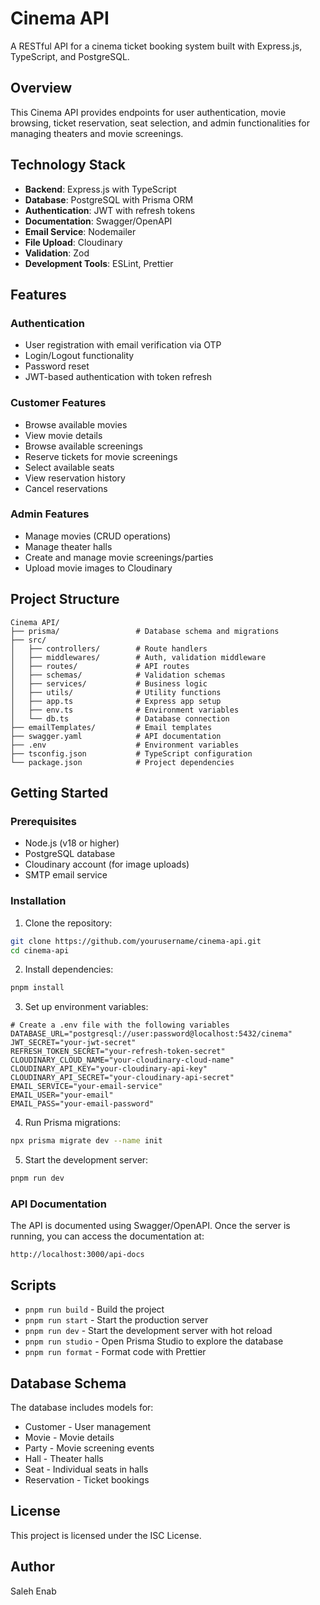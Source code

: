 # Cinema API

A RESTful API for a cinema ticket booking system built with Express.js, TypeScript, and PostgreSQL.

## Overview

This Cinema API provides endpoints for user authentication, movie browsing, ticket reservation, seat selection, and admin functionalities for managing theaters and movie screenings.

## Technology Stack

- **Backend**: Express.js with TypeScript
- **Database**: PostgreSQL with Prisma ORM
- **Authentication**: JWT with refresh tokens
- **Documentation**: Swagger/OpenAPI
- **Email Service**: Nodemailer
- **File Upload**: Cloudinary
- **Validation**: Zod
- **Development Tools**: ESLint, Prettier

## Features

### Authentication
- User registration with email verification via OTP
- Login/Logout functionality
- Password reset
- JWT-based authentication with token refresh

### Customer Features
- Browse available movies
- View movie details
- Browse available screenings
- Reserve tickets for movie screenings
- Select available seats
- View reservation history
- Cancel reservations

### Admin Features
- Manage movies (CRUD operations)
- Manage theater halls
- Create and manage movie screenings/parties
- Upload movie images to Cloudinary

## Project Structure

```
Cinema API/
├── prisma/                 # Database schema and migrations
├── src/
│   ├── controllers/        # Route handlers
│   ├── middlewares/        # Auth, validation middleware
│   ├── routes/             # API routes
│   ├── schemas/            # Validation schemas
│   ├── services/           # Business logic
│   ├── utils/              # Utility functions
│   ├── app.ts              # Express app setup
│   ├── env.ts              # Environment variables
│   └── db.ts               # Database connection
├── emailTemplates/         # Email templates
├── swagger.yaml            # API documentation
├── .env                    # Environment variables
├── tsconfig.json           # TypeScript configuration
└── package.json            # Project dependencies
```

## Getting Started

### Prerequisites

- Node.js (v18 or higher)
- PostgreSQL database
- Cloudinary account (for image uploads)
- SMTP email service

### Installation

1. Clone the repository:
```bash
git clone https://github.com/yourusername/cinema-api.git
cd cinema-api
```

2. Install dependencies:
```bash
pnpm install
```

3. Set up environment variables:
```
# Create a .env file with the following variables
DATABASE_URL="postgresql://user:password@localhost:5432/cinema"
JWT_SECRET="your-jwt-secret"
REFRESH_TOKEN_SECRET="your-refresh-token-secret"
CLOUDINARY_CLOUD_NAME="your-cloudinary-cloud-name"
CLOUDINARY_API_KEY="your-cloudinary-api-key"
CLOUDINARY_API_SECRET="your-cloudinary-api-secret"
EMAIL_SERVICE="your-email-service"
EMAIL_USER="your-email"
EMAIL_PASS="your-email-password"
```

4. Run Prisma migrations:
```bash
npx prisma migrate dev --name init
```

5. Start the development server:
```bash
pnpm run dev
```

### API Documentation

The API is documented using Swagger/OpenAPI. Once the server is running, you can access the documentation at:
```
http://localhost:3000/api-docs
```

## Scripts

- `pnpm run build` - Build the project
- `pnpm run start` - Start the production server
- `pnpm run dev` - Start the development server with hot reload
- `pnpm run studio` - Open Prisma Studio to explore the database
- `pnpm run format` - Format code with Prettier

## Database Schema

The database includes models for:
- Customer - User management
- Movie - Movie details
- Party - Movie screening events
- Hall - Theater halls
- Seat - Individual seats in halls
- Reservation - Ticket bookings

## License

This project is licensed under the ISC License.

## Author

Saleh Enab
